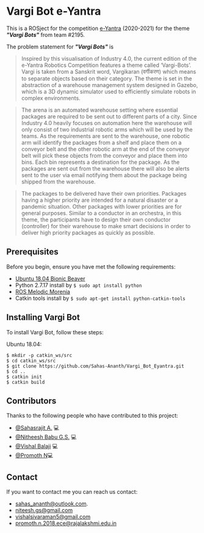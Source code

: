 # Vargi Bot e-Yantra 

This is a ROSject for the competition [e-Yantra](https://portal.e-yantra.org/) (2020-2021) for the theme **_"Vargi Bots"_** from team #2195.

The problem statement for **_"Vargi Bots"_** is 
>Inspired by this visualisation of Industry 4.0, the current edition of the e-Yantra Robotics Competition features a theme called ‘Vargi-Bots’. Vargi is taken from a Sanskrit word, Vargikaran (वर्गीकरण) which means to separate objects based on their category. The theme is set in the abstraction of a warehouse management system designed in Gazebo, which is a 3D dynamic simulator used to efficiently simulate robots in complex environments.

>The arena is an automated warehouse setting where essential packages are required to be sent out to different parts of a city. Since Industry 4.0 heavily focuses on automation here the warehouse will only consist of two industrial robotic arms which will be used by the teams. As the requirements are sent to the warehouse, one robotic arm will identify the packages from a shelf and place them on a conveyor belt and the other robotic arm at the end of the conveyor belt will pick these objects from the conveyor and place them into bins. Each bin represents a destination for the package. As the packages are sent out from the warehouse there will also be alerts sent to the user via email notifying them about the package being shipped from the warehouse.

>The packages to be delivered have their own priorities. Packages having a higher priority are intended for a natural disaster or a pandemic situation. Other packages with lower priorities are for general purposes. Similar to a conductor in an orchestra, in this theme, the participants have to design their own conductor (controller) for their warehouse to make smart decisions in order to deliver high priority packages as quickly as possible.

## Prerequisites

Before you begin, ensure you have met the following requirements:

* [Ubuntu 18.04 Bionic Beaver](https://releases.ubuntu.com/18.04/)
* Python 2.7.17 install by `$ sudo apt install python`
* [ROS Melodic Morenia](http://wiki.ros.org/melodic/Installation/Ubuntu)
* Catkin tools install by `$ sudo apt-get install python-catkin-tools`

## Installing Vargi Bot

To install Vargi Bot, follow these steps:

Ubuntu 18.04:
```
$ mkdir -p catkin_ws/src 
$ cd catkin_ws/src
$ git clone https://github.com/Sahas-Ananth/Vargi_Bot_Eyantra.git
$ cd ..
$ catkin init
$ catkin build
```

<!-- ## Using Vargi Bots

To use Vargi Bots, follow these steps:

```
$ roslaunch vargi_bots display.launch
``` -->

## Contributors

Thanks to the following people who have contributed to this project:

* [@Sahasrajit A.](https://github.com/Sahas-Ananth) 💻
* [@Nitheesh Babu G.S.](https://github.com/gs-niteesh) 💻
* [@Vishal Balaji](https://github.com/The-SocialLion) 💻
* [@Promoth N](https://github.com/pro-07)💻

## Contact

If you want to contact me you can reach us contact: 
* sahas_ananth@outlook.com.
* niteesh.gs@gmail.com
* vishalsivaraman5@gmail.com
* promoth.n.2018.ece@rajalakshmi.edu.in
